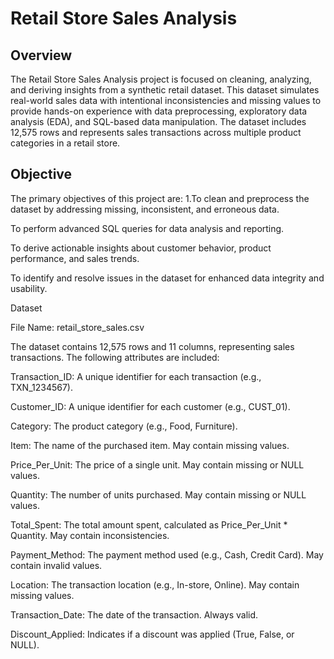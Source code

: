  # Retail Store Sales Analysis

## Overview

The Retail Store Sales Analysis project is focused on cleaning, analyzing, and deriving insights from a synthetic retail dataset. This dataset simulates real-world sales data with intentional inconsistencies and missing values to provide hands-on experience with data preprocessing, exploratory data analysis (EDA), and SQL-based data manipulation. The dataset includes 12,575 rows and represents sales transactions across multiple product categories in a retail store.

## Objective

The primary objectives of this project are:
1.To clean and preprocess the dataset by addressing missing, inconsistent, and erroneous data.

To perform advanced SQL queries for data analysis and reporting.

To derive actionable insights about customer behavior, product performance, and sales trends.

To identify and resolve issues in the dataset for enhanced data integrity and usability.

Dataset

File Name: retail_store_sales.csv

The dataset contains 12,575 rows and 11 columns, representing sales transactions. The following attributes are included:

Transaction_ID: A unique identifier for each transaction (e.g., TXN_1234567).

Customer_ID: A unique identifier for each customer (e.g., CUST_01).

Category: The product category (e.g., Food, Furniture).

Item: The name of the purchased item. May contain missing values.

Price_Per_Unit: The price of a single unit. May contain missing or NULL values.

Quantity: The number of units purchased. May contain missing or NULL values.

Total_Spent: The total amount spent, calculated as Price_Per_Unit * Quantity. May contain inconsistencies.

Payment_Method: The payment method used (e.g., Cash, Credit Card). May contain invalid values.

Location: The transaction location (e.g., In-store, Online). May contain missing values.

Transaction_Date: The date of the transaction. Always valid.

Discount_Applied: Indicates if a discount was applied (True, False, or NULL).
